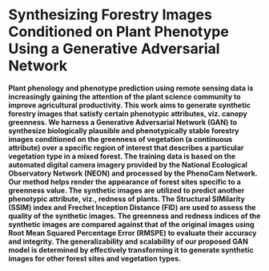 <h1>Synthesizing Forestry Images Conditioned on Plant Phenotype Using a Generative Adversarial Network</h1>
<b>Plant phenology and phenotype prediction using remote sensing data is increasingly gaining the attention of the plant science community to improve agricultural productivity. This work aims to generate synthetic forestry images that satisfy certain phenotypic attributes, viz. canopy greenness. We harness a Generative Adversarial Network (GAN) to synthesize biologically plausible and phenotypically stable forestry images conditioned on the greenness of vegetation (a continuous attribute) over a specific region of interest that describes a particular vegetation type in a mixed forest. The training data is based on the automated digital camera imagery provided by the National Ecological Observatory Network (NEON) and processed by the PhenoCam Network. Our method helps render the appearance of forest sites specific to a greenness value. The synthetic images are utilized to predict another phenotypic attribute, viz., redness of plants. The Structural SIMilarity (SSIM) index and Frechet Inception Distance (FID) are used to assess the quality of the synthetic images. The greenness and redness indices of the synthetic images are compared against that of the original images using Root Mean Squared Percentage Error (RMSPE) to evaluate their accuracy and integrity. The generalizability and scalability of our proposed GAN model is determined by effectively transforming it to generate synthetic images for other forest sites and vegetation types.</b>
